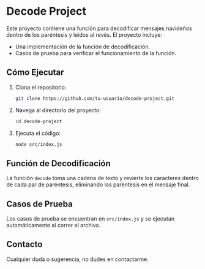 # Decode Project

Este proyecto contiene una función para decodificar mensajes navideños dentro de los paréntesis y leidos al revés. El proyecto incluye:

- Una implementación de la función de decodificación.
- Casos de prueba para verificar el funcionamiento de la función.


## Cómo Ejecutar

1. Clona el repositorio:

    ```sh
    git clone https://github.com/tu-usuario/decode-project.git
    ```

2. Navega al directorio del proyecto:

    ```sh
    cd decode-project
    ```

3. Ejecuta el código:

    ```sh
    node src/index.js
    ```

## Función de Decodificación

La función `decode` toma una cadena de texto y revierte los caracteres dentro de cada par de paréntesis, eliminando los paréntesis en el mensaje final.

## Casos de Prueba

Los casos de prueba se encuentran en `src/index.js` y se ejecutan automáticamente al correr el archivo.

## Contacto

Cualquier duda o sugerencia, no dudes en contactarme.

